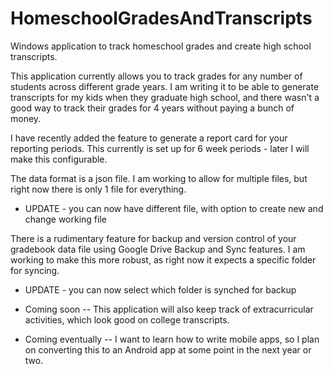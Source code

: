 # HomeschoolGradesAndTranscripts

Windows application to track homeschool grades and create high school transcripts.

This application currently allows you to track grades for any number of students across different grade years. I am writing it to be able to generate transcripts for my kids when they graduate high school, and there wasn't a good way to track their grades for 4 years without paying a bunch of money. 

I have recently added the feature to generate a report card for your reporting periods. This currently is set up for 6 week periods - later I will make this configurable.

The data format is a json file. I am working to allow for multiple files, but right now there is only 1 file for everything.
* UPDATE - you can now have different file, with option to create new and change working file

There is a rudimentary feature for backup and version control of your gradebook data file using Google Drive Backup and Sync features. I am working to make this more robust, as right now it expects a specific folder for syncing.
* UPDATE - you can now select which folder is synched for backup

* Coming soon -- This application will also keep track of extracurricular activities, which look good on college transcripts.

* Coming eventually -- I want to learn how to write mobile apps, so I plan on converting this to an Android app at some point in the next year or two.
